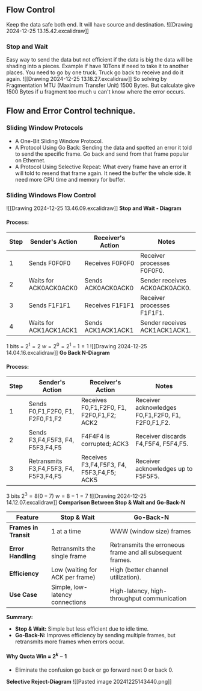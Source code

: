 ## Flow Control 
Keep the data safe both end.
It will have source and destination. 
![[Drawing 2024-12-25 13.15.42.excalidraw]]
### Stop and Wait
Easy way to send the data but not efficient if the data is big the data will be shading into a pieces. Example if have 10Tons if need to take it to another places. You need to go by one truck. Truck go back to receive and do it again.
![[Drawing 2024-12-25 13.18.27.excalidraw]]
So solving by Fragmentation MTU (Maximum Transfer Unit) 1500 Bytes.
But calculate give 1500 Bytes if u fragment too much u can't know where the error occurs.

## Flow and Error Control technique.
### Sliding Window Protocols
- A One-Bit Sliding Window Protocol.
- A Protocol Using Go Back: Sending the data and spotted an error it told to send the specific frame. Go back and send from that frame popular on Ethernet.
- A Protocol Using Selective Repeat: What every frame have an error it will told to resend that frame again. It need the buffer the whole side. It need more CPU time and memory for buffer.
### Sliding Windows Flow Control
![[Drawing 2024-12-25 13.46.09.excalidraw]]
**Stop and Wait - Diagram**
#### **Process:**

|Step|Sender's Action|Receiver's Action|Notes|
|---|---|---|---|
|1|Sends F0F0F0|Receives F0F0F0|Receiver processes F0F0F0.|
|2|Waits for ACK0ACK0ACK0|Sends ACK0ACK0ACK0|Sender receives ACK0ACK0ACK0.|
|3|Sends F1F1F1|Receives F1F1F1|Receiver processes F1F1F1.|
|4|Waits for ACK1ACK1ACK1|Sends ACK1ACK1ACK1|Sender receives ACK1ACK1ACK1.|
1 bits = $2^{1}=2$
$w=2^{0}=2^{1}-1=1$
![[Drawing 2024-12-25 14.04.16.excalidraw]]
**Go Back N-Diagram**
#### **Process:**

|Step|Sender's Action|Receiver's Action|Notes|
|---|---|---|---|
|1|Sends F0,F1,F2F0, F1, F2F0,F1,F2|Receives F0,F1,F2F0, F1, F2F0,F1,F2; ACK2|Receiver acknowledges F0,F1,F2F0, F1, F2F0,F1,F2.|
|2|Sends F3,F4,F5F3, F4, F5F3,F4,F5|F4F4F4 is corrupted; ACK3|Receiver discards F4,F5F4, F5F4,F5.|
|3|Retransmits F3,F4,F5F3, F4, F5F3,F4,F5|Receives F3,F4,F5F3, F4, F5F3,F4,F5; ACK5|Receiver acknowledges up to F5F5F5.|
3 bits
$2^{3}=8 (0-7)$
$w=8-1=7$
![[Drawing 2024-12-25 14.12.07.excalidraw]]
**Comparison Between Stop & Wait and Go-Back-N**

| Feature               | **Stop & Wait**                 | **Go-Back-N**                                              |
| --------------------- | ------------------------------- | ---------------------------------------------------------- |
| **Frames in Transit** | 1 at a time                     | WWW (window size) frames                                   |
| **Error Handling**    | Retransmits the single frame    | Retransmits the erroneous frame and all subsequent frames. |
| **Efficiency**        | Low (waiting for ACK per frame) | High (better channel utilization).                         |
| **Use Case**          | Simple, low-latency connections | High-latency, high-throughput communication                |
**Summary:**
- **Stop & Wait:** Simple but less efficient due to idle time.
- **Go-Back-N:** Improves efficiency by sending multiple frames, but retransmits more frames when errors occur.
#### Why Quota Win = $2^{k}-1$
- Eliminate the confusion go back or go forward next 0 or back 0.

**Selective Reject-Diagram** 
![[Pasted image 20241225143440.png]]
